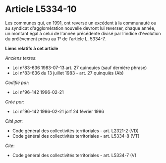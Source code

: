 # Article L5334-10

Les communes qui, en 1991, ont reversé un excédent à la communauté ou au syndicat d'agglomération nouvelle devront lui
reverser, chaque année, un montant égal à celui de l'année précédente divisé par l'indice d'évolution du prélèvement prévu au
1° de l'article L. 5334-7.

**Liens relatifs à cet article**

_Anciens textes_:

  - Loi n°83-636 1983-07-13 art. 27 quinquies (sauf dernière phrase)
  - Loi n°83-636 du 13 juillet 1983 - art. 27 quinquiès (Ab)

_Codifié par_:

  - Loi n°96-142 1996-02-21

_Créé par_:

  - Loi n°96-142 1996-02-21 jorf 24 février 1996

_Cité par_:

  - Code général des collectivités territoriales - art. L2321-2 (VD)
  - Code général des collectivités territoriales - art. L5334-8 (VT)

_Cite_:

  - Code général des collectivités territoriales - art. L5334-7 (V)
